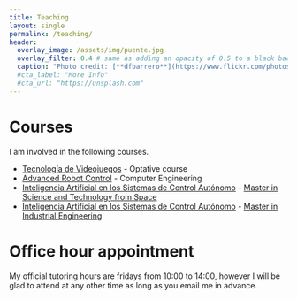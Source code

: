 ```yaml
---
title: Teaching
layout: single
permalink: /teaching/
header:
  overlay_image: /assets/img/puente.jpg
  overlay_filter: 0.4 # same as adding an opacity of 0.5 to a black background
  caption: "Photo credit: [**dfbarrero**](https://www.flickr.com/photos/dfbarrero/)"
  #cta_label: "More Info"
  #cta_url: "https://unsplash.com"
---
```


# Courses
I am involved in the following courses.

- [Tecnología de Videojuegos](https://portal.uah.es/epd2_asignaturas/asig100084) - Optative course
- [Advanced Robot Control](https://portal.uah.es/epd2_asignaturas/asig780031) - Computer Engineering
- [Inteligencia Artificial en los Sistemas de Control Autónomo](https://portal.uah.es/portal/page/portal/epd2_asignaturas/asig200895) - [Master in Science and Technology from Space](https://portal.uah.es/portal/page/portal/posgrado/masteres_universitarios/oferta?cod_estudio=M039)
- [Inteligencia Artificial en los Sistemas de Control Autónomo](https://portal.uah.es/portal/page/portal/epd2_asignaturas/asig202009) - [Master in Industrial Engineering](https://portal.uah.es/portal/page/portal/posgrado/masteres_universitarios/oferta?cod_estudio=M141)


# Office hour appointment
My official tutoring hours are fridays from 10:00 to 14:00, however I will be glad to attend at any other time as long as you email me in advance.

